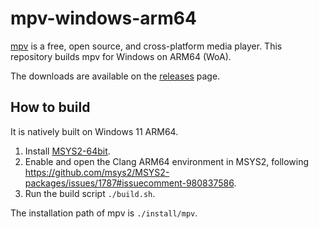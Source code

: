 # mpv-windows-arm64
[mpv](https://mpv.io/) is a free, open source, and cross-platform media player. This repository builds mpv for Windows on ARM64 (WoA).

The downloads are available on the [releases](https://github.com/minnyres/mpv-windows-arm64/releases) page.

## How to build

It is natively built on Windows 11 ARM64.

1. Install [MSYS2-64bit](https://www.msys2.org/).
2. Enable and open the Clang ARM64 environment in MSYS2, following https://github.com/msys2/MSYS2-packages/issues/1787#issuecomment-980837586.
3. Run the build script `./build.sh`.

The installation path of mpv is `./install/mpv`. 
